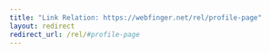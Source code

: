 ```yaml
---
title: "Link Relation: https://webfinger.net/rel/profile-page"
layout: redirect
redirect_url: /rel/#profile-page
---
```

